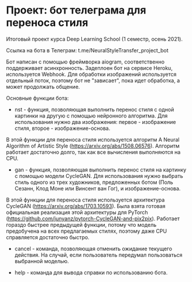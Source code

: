 # Проект: бот телеграма для переноса стиля


Итоговый проект курса Deep Learning School (1 семестр, осень 2021).

Ссылка на бота в Телеграм: t.me/NeuralStyleTransfer_project_bot

Бот написан с помощью фреймворка aiogram, соответственно поддерживает асинхронность. Задеплоен бот на сервисе Heroku, используется Webhook. 
Для обработки изображений используется отдельный поток, поэтому бот не "зависает", пока идет обработка, а может продолжать общение. 


Основные функции бота:

* nst - функция, позволяющая выполнить перенос стиля с одной картинки на другую с помощью нейронного 
алгоритма. Для использования нужно два изображения:  первое - изображение стиля, второе - изображение-основа.

В этой функции для переноса стиля используется алгоритм A Neural Algorithm of Artistic Style (https://arxiv.org/abs/1508.06576). 
Алгоритм работает достаточно долго, так как все вычисления выполняются на CPU.

* gan - функция, позволяющая выполнить перенос стиля на картинку с помощью модели CycleGAN. Для использования нужно 
выбрать стиль одного из трех художников, предложенных ботом (Поль Сезанн, Клод Моне или Винсент ван Гог), 
и изображение-основа.

В этой функции для переноса стиля используется архитектура CycleGAN (https://arxiv.org/abs/1703.10593). Была взята готовая официальная реализация этой
архитектуры для PyTorch (https://github.com/junyanz/pytorch-CycleGAN-and-pix2pix).
Работает гораздо быстрее предыдущей функции, потому что модель предобучена на всех предлагаемых стилях, поэтому даже CPU справляется достаточно быстро.
  
* cancel - команда, позволяющая отменить ожидание текущего действия. На случай, если пользователь передумал 
пользоваться выбранной моделью.
  
* help - команда для вывода справки по использованию бота.
